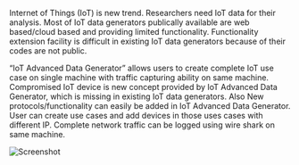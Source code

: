 Internet of Things (IoT) is new trend. Researchers need IoT data for their analysis. Most of IoT data generators publically available are web based/cloud based and providing limited functionality. Functionality extension facility is difficult in existing IoT data generators because of their codes are not public. 

“IoT Advanced Data Generator” allows users to create complete IoT use case on single machine with traffic capturing ability on same machine. Compromised IoT device is new concept provided by IoT Advanced Data Generator, which is missing in existing IoT data generators. Also New protocols/functionality can easily be added in IoT Advanced Data Generator. User can create use cases and add devices in those uses cases with different IP.  Complete network traffic can be logged using wire shark on same machine. 


![Screenshot](MainScreen.png)
